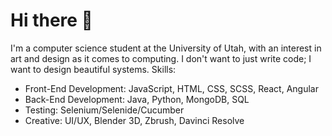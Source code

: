 # Hi there 👋
I'm a computer science student at the University of Utah, with an interest in art and design as it comes to computing. I don't want to just write code; I want to design beautiful systems. 
Skills:
- Front-End Development: JavaScript, HTML, CSS, SCSS, React, Angular
- Back-End Development: Java, Python, MongoDB, SQL
- Testing: Selenium/Selenide/Cucumber
- Creative: UI/UX, Blender 3D, Zbrush, Davinci Resolve

<!--
**chandlereyre/chandlereyre** is a ✨ _special_ ✨ repository because its `README.md` (this file) appears on your GitHub profile.

Here are some ideas to get you started:

- 🔭 I’m currently working on ...
- 🌱 I’m currently learning ...
- 👯 I’m looking to collaborate on ...
- 🤔 I’m looking for help with ...
- 💬 Ask me about ...
- 📫 How to reach me: ...
- 😄 Pronouns: ...
- ⚡ Fun fact: ...
-->
